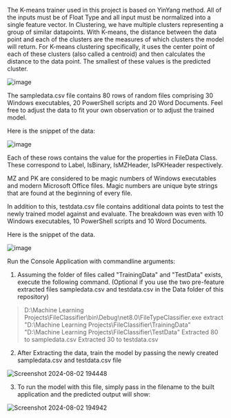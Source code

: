 The K-means trainer used in this project is based on YinYang method. All of the inputs must be of Float Type and all input must be normalized into a single feature vector.
In Clustering, we have multiple clusters representing a group of similar datapoints. With K-means, the distance between the data point and each of the clusters are the measures of which clusters the model
will return. For K-means clustering specifically, it uses the center point of each of these clusters (also called a centroid) and then calculates the distance to the data point. The smallest of these values
is the predicted cluster.

![image](https://github.com/user-attachments/assets/14a99ced-9593-493b-9bf0-d9e8d5eda03c)





The sampledata.csv file contains 80 rows of random files comprising 30 Windows executables, 20 PowerShell scripts and 20 Word Documents. Feel free to adjust the data to fit your own observation or to 
adjust the trained model.

Here is the snippet of the data:


![image](https://github.com/user-attachments/assets/01c1c68e-e03f-43c1-bbfc-944597b0d589)











Each of these rows contains the value for the properties in FileData Class.
These correspond to Label, IsBinary, IsMZHeader, IsPKHeader respectively.


MZ and PK are considered to be magic numbers of Windows executables and modern Microsoft Office files. 
Magic numbers are unique byte strings that are found at the beginning of every file.





In addition to this, testdata.csv file contains additional data points to test the newly trained model against and evaluate. The breakdown was even with 10 Windows executables, 10 PowerShell scripts and 
10 Word Documents. 

Here is the snippet of the data.

![image](https://github.com/user-attachments/assets/095c50db-e68d-4be1-8c9f-b9a0efa7b1e8)


Run the Console Application with commandline arguments:

1. Assuming the folder of files called "TrainingData" and "TestData" exists, execute the following command. (Optional if you use the two pre-feature extracted files sampledata.csv and testdata.csv in the Data folder of this repository)
> D:\Machine Learning Projects\FileClassifier\bin\Debug\net8.0\FileTypeClassifier.exe extract "D:\Machine Learning Projects\FileClassifier\TrainingData" "D:\Machine Learning Projects\FileClassifier\TestData"
> Extracted 80 to sampledata.csv
> Extracted 30 to testdata.csv


 2. After Extracting the data, train the model by passing the newly created sampledata.csv and testdata.csv file

![Screenshot 2024-08-02 194448](https://github.com/user-attachments/assets/447ea6ca-433e-43cc-b704-802e22215454)




3. To run the model with this file, simply pass in the filename to the built application and the predicted output will show:


![Screenshot 2024-08-02 194942](https://github.com/user-attachments/assets/eed7267a-e04c-4442-88d6-07db59d33211)


















